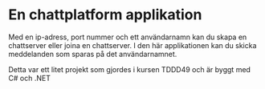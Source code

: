 # En chattplatform applikation

Med en ip-adress, port nummer och ett användarnamn kan du skapa en chattserver eller joina en chattserver. I den här applikationen kan du skicka meddelanden som sparas på det användarnamnet.

Detta var ett litet projekt som gjordes i kursen TDDD49 och är byggt med C# och .NET
